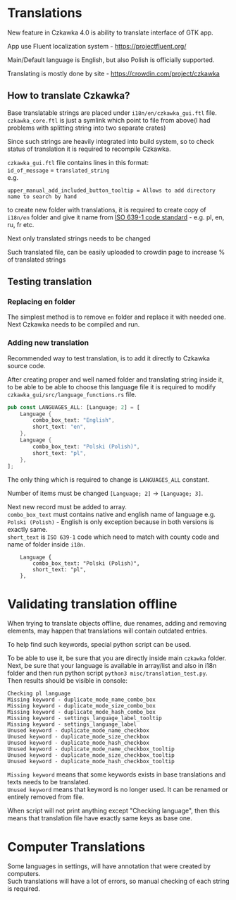 # Translations

New feature in Czkawka 4.0 is ability to translate interface of GTK app.

App use Fluent localization system - https://projectfluent.org/

Main/Default language is English, but also Polish is officially supported.

Translating is mostly done by site - https://crowdin.com/project/czkawka

## How to translate Czkawka?

Base translatable strings are placed under `i18n/en/czkawka_gui.ftl` file.  
`czkawka_core.ftl` is just a symlink which point to file from above(I had problems with splitting string into two separate crates)

Since such strings are heavily integrated into build system, so to check status of translation it is required to recompile Czkawka.

`czkawka_gui.ftl` file contains lines in this format:  
`id_of_message` = `translated_string`  
e.g.

```
upper_manual_add_included_button_tooltip = Allows to add directory name to search by hand
```

to create new folder with translations, it is required to create copy of `i18n/en` folder and give it name from [ISO 639-1 code standard](https://www.loc.gov/standards/iso639-2/php/code_list.php) - e.g. pl, en, ru, fr etc.

Next only translated strings needs to be changed

Such translated file, can be easily uploaded to crowdin page to increase % of translated strings

## Testing translation

### Replacing en folder

The simplest method is to remove `en` folder and replace it with needed one.  
Next Czkawka needs to be compiled and run.

### Adding new translation

Recommended way to test translation, is to add it directly to Czkawka source code.

After creating proper and well named folder and translating string inside it, to be able to be able to choose this language file it is required to modify `czkawka_gui/src/language_functions.rs` file.

```rust
pub const LANGUAGES_ALL: [Language; 2] = [
    Language {
        combo_box_text: "English",
        short_text: "en",
    },
    Language {
        combo_box_text: "Polski (Polish)",
        short_text: "pl",
    },
];
```

The only thing which is required to change is `LANGUAGES_ALL` constant.

Number of items must be changed `[Language; 2]` -> `[Language; 3]`.

Next new record must be added to array.  
`combo_box_text` must contains native and english name of language e.g. `Polski (Polish)` - English is only exception because in both versions is exactly same.  
`short_text` is `ISO 639-1` code which need to match with county code and name of folder inside `i18n`.

```
    Language {
        combo_box_text: "Polski (Polish)",
        short_text: "pl",
    },
```

# Validating translation offline

When trying to translate objects offline, due renames, adding and removing elements, may happen that translations will contain outdated entries.

To help find such keywords, special python script can be used.

To be able to use it, be sure that you are directly inside main `czkawka` folder.  
Next, be sure that your language is available in array/list and also in i18n folder and then run python script `python3 misc/translation_test.py`.  
Then results should be visible in console:

```
Checking pl language
Missing keyword - duplicate_mode_name_combo_box
Missing keyword - duplicate_mode_size_combo_box
Missing keyword - duplicate_mode_hash_combo_box
Missing keyword - settings_language_label_tooltip
Missing keyword - settings_language_label
Unused keyword - duplicate_mode_name_checkbox
Unused keyword - duplicate_mode_size_checkbox
Unused keyword - duplicate_mode_hash_checkbox
Unused keyword - duplicate_mode_name_checkbox_tooltip
Unused keyword - duplicate_mode_size_checkbox_tooltip
Unused keyword - duplicate_mode_hash_checkbox_tooltip
```

`Missing keyword` means that some keywords exists in base translations and texts needs to be translated.  
`Unused keyword` means that keyword is no longer used. It can be renamed or entirely removed from file.

When script will not print anything except "Checking language", then this means that translation file have exactly same keys as base one.

# Computer Translations

Some languages in settings, will have annotation that were created by computers.  
Such translations will have a lot of errors, so manual checking of each string is required.
